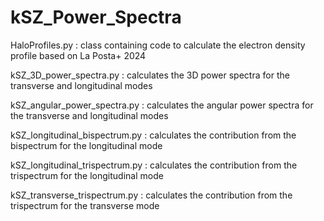 # kSZ_Power_Spectra

HaloProfiles.py : class containing code to calculate the electron density profile based on La Posta+ 2024

kSZ_3D_power_spectra.py : calculates the 3D power spectra for the transverse and longitudinal modes

kSZ_angular_power_spectra.py : calculates the angular power spectra for the transverse and longitudinal modes

kSZ_longitudinal_bispectrum.py : calculates the contribution from the bispectrum for the longitudinal mode

kSZ_longitudinal_trispectrum.py : calculates the contribution from the trispectrum for the longitudinal mode

kSZ_transverse_trispectrum.py : calculates the contribution from the trispectrum for the transverse mode
